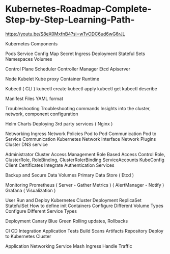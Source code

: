 # Kubernetes-Roadmap-Complete-Step-by-Step-Learning-Path-

https://youtu.be/S8eX0MxfnB4?si=wTvODC6ud6wG6rJL

Kubernetes Components 

Pods
Service
Config Map
Secret
Ingress 
Deployment
Stateful Sets 
Namespaces
Volumes 

Control Plane
Scheduler 
Controller Manager 
Etcd
Apiserver 

Node
Kubelet
Kube proxy
Container Runtime

Kubectl ( CLI )
kubectl create
kubectl apply
kubectl get
kubectl describe 

Manifest Files
YAML format 

Troubleshooting 
Troubleshooting commands
Insights into the cluster, network, component configuration 

Helm Charts
Deploying 3rd party services ( Nginx )

Networking 
Ingress
Network Policies 
Pod to Pod Communication 
Pod to Service Communication
Kubernetes Network Interface
Network Plugins
Cluster DNS service 

Administrator
Cluster Access Management 
Role Based Access Control 
Role, ClusterRole, RoleBinding, ClusterRolerBinding 
ServiceAccounts 
KubeConfig 
Client Certificates 
Integrate Authentication Services 

Backup and Secure Data 
Volumes
Primary Data Store ( Etcd ) 

Monitoring 
Prometheus ( Server - Gather Metrics ) 
( AlertManager - Notify )
Grafana ( Visualization ) 

User
Run and Deploy Kubernetes Cluster 
Deployment 
ReplicaSet
StatefulSet
How to define init Containers
Configure Different Volume Types
Configure Different Service Types 

Deployment 
Canary
Blue Green 
Rolling updates, Rollbacks

CI CD Integration 
Application
Tests 
Build
Scans
Artifacts Repository 
Deploy to Kubernetes Cluster 

Application Networking
Service Mash
Ingress
Handle Traffic 



